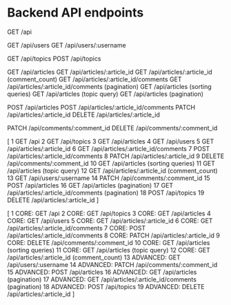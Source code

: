 # Backend API endpoints

GET /api

GET /api/users
GET /api/users/:username

GET /api/topics
POST /api/topics

GET /api/articles
GET /api/articles/:article_id
GET /api/articles/:article_id (comment_count)
GET /api/articles/:article_id/comments
GET /api/articles/:article_id/comments (pagination)
GET /api/articles (sorting queries)
GET /api/articles (topic query)
GET /api/articles (pagination)

POST /api/articles
POST /api/articles/:article_id/comments
PATCH /api/articles/:article_id
DELETE /api/articles/:article_id

PATCH /api/comments/:comment_id
DELETE /api/comments/:comment_id

[
1 GET /api
2 GET /api/topics
3 GET /api/articles
4 GET /api/users
5 GET /api/articles/:article_id
6 GET /api/articles/:article_id/comments
7 POST /api/articles/:article_id/comments
8 PATCH /api/articles/:article_id
9 DELETE /api/comments/:comment_id
10 GET /api/articles (sorting queries)
11 GET /api/articles (topic query)
12 GET /api/articles/:article_id (comment_count)
13 GET /api/users/:username
14 PATCH /api/comments/:comment_id
15 POST /api/articles
16 GET /api/articles (pagination)
17 GET /api/articles/:article_id/comments (pagination)
18 POST /api/topics
19 DELETE /api/articles/:article_id
]

[
1 CORE: GET /api
2 CORE: GET /api/topics
3 CORE: GET /api/articles
4 CORE: GET /api/users
5 CORE: GET /api/articles/:article_id
6 CORE: GET /api/articles/:article_id/comments
7 CORE: POST /api/articles/:article_id/comments
8 CORE: PATCH /api/articles/:article_id
9 CORE: DELETE /api/comments/:comment_id
10 CORE: GET /api/articles (sorting queries)
11 CORE: GET /api/articles (topic query)
12 CORE: GET /api/articles/:article_id (comment_count)
13 ADVANCED: GET /api/users/:username
14 ADVANCED: PATCH /api/comments/:comment_id
15 ADVANCED: POST /api/articles
16 ADVANCED: GET /api/articles (pagination)
17 ADVANCED: GET /api/articles/:article_id/comments (pagination)
18 ADVANCED: POST /api/topics
19 ADVANCED: DELETE /api/articles/:article_id
]
